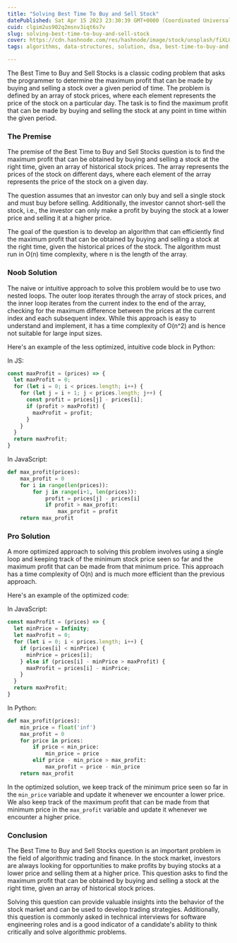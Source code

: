```yaml
---
title: "Solving Best Time To Buy and Sell Stock"
datePublished: Sat Apr 15 2023 23:30:39 GMT+0000 (Coordinated Universal Time)
cuid: clgim2us902q2msnv3iqt6s7v
slug: solving-best-time-to-buy-and-sell-stock
cover: https://cdn.hashnode.com/res/hashnode/image/stock/unsplash/fiXLQXAhCfk/upload/fee43c663d3e1be522d4d0d274a223de.jpeg
tags: algorithms, data-structures, solution, dsa, best-time-to-buy-and-sell-stocks

---
```


The Best Time to Buy and Sell Stocks is a classic coding problem that asks the programmer to determine the maximum profit that can be made by buying and selling a stock over a given period of time. The problem is defined by an array of stock prices, where each element represents the price of the stock on a particular day. The task is to find the maximum profit that can be made by buying and selling the stock at any point in time within the given period.

### The Premise

The premise of the Best Time to Buy and Sell Stocks question is to find the maximum profit that can be obtained by buying and selling a stock at the right time, given an array of historical stock prices. The array represents the prices of the stock on different days, where each element of the array represents the price of the stock on a given day.

The question assumes that an investor can only buy and sell a single stock and must buy before selling. Additionally, the investor cannot short-sell the stock, i.e., the investor can only make a profit by buying the stock at a lower price and selling it at a higher price.

The goal of the question is to develop an algorithm that can efficiently find the maximum profit that can be obtained by buying and selling a stock at the right time, given the historical prices of the stock. The algorithm must run in O(n) time complexity, where n is the length of the array.

### Noob Solution

The naive or intuitive approach to solve this problem would be to use two nested loops. The outer loop iterates through the array of stock prices, and the inner loop iterates from the current index to the end of the array, checking for the maximum difference between the prices at the current index and each subsequent index. While this approach is easy to understand and implement, it has a time complexity of O(n^2) and is hence not suitable for large input sizes.

Here's an example of the less optimized, intuitive code block in Python:

In JS:

```javascript
const maxProfit = (prices) => {
  let maxProfit = 0;
  for (let i = 0; i < prices.length; i++) {
    for (let j = i + 1; j < prices.length; j++) {
      const profit = prices[j] - prices[i];
      if (profit > maxProfit) {
        maxProfit = profit;
      }
    }
  }
  return maxProfit;
}
```

In JavaScript:

```python
def max_profit(prices):
    max_profit = 0
    for i in range(len(prices)):
        for j in range(i+1, len(prices)):
            profit = prices[j] - prices[i]
            if profit > max_profit:
                max_profit = profit
    return max_profit
```

### Pro Solution

A more optimized approach to solving this problem involves using a single loop and keeping track of the minimum stock price seen so far and the maximum profit that can be made from that minimum price. This approach has a time complexity of O(n) and is much more efficient than the previous approach.

Here's an example of the optimized code:

In JavaScript:

```javascript
const maxProfit = (prices) => {
  let minPrice = Infinity;
  let maxProfit = 0;
  for (let i = 0; i < prices.length; i++) {
    if (prices[i] < minPrice) {
      minPrice = prices[i];
    } else if (prices[i] - minPrice > maxProfit) {
      maxProfit = prices[i] - minPrice;
    }
  }
  return maxProfit;
}
```

In Python:

```python
def max_profit(prices):
    min_price = float('inf')
    max_profit = 0
    for price in prices:
        if price < min_price:
            min_price = price
        elif price - min_price > max_profit:
            max_profit = price - min_price
    return max_profit
```

In the optimized solution, we keep track of the minimum price seen so far in the `min_price` variable and update it whenever we encounter a lower price. We also keep track of the maximum profit that can be made from that minimum price in the `max_profit` variable and update it whenever we encounter a higher price.

### Conclusion

The Best Time to Buy and Sell Stocks question is an important problem in the field of algorithmic trading and finance. In the stock market, investors are always looking for opportunities to make profits by buying stocks at a lower price and selling them at a higher price. This question asks to find the maximum profit that can be obtained by buying and selling a stock at the right time, given an array of historical stock prices.

Solving this question can provide valuable insights into the behavior of the stock market and can be used to develop trading strategies. Additionally, this question is commonly asked in technical interviews for software engineering roles and is a good indicator of a candidate's ability to think critically and solve algorithmic problems.